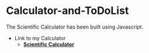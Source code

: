 # Calculator-and-ToDoList
The Scientific Calculator has been built using Javascript.

 - Link to my Calculator
	  - **[Scientific Calculator](http://janitor-mole-52543.bitballoon.com/)**
 

